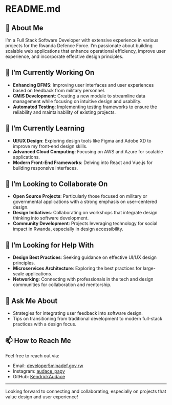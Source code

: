 # README.md

## 👋 About Me

I’m a Full Stack Software Developer with extensive experience in various projects for the Rwanda Defence Force. I’m passionate about building scalable web applications that enhance operational efficiency, improve user experience, and incorporate effective design principles.

## 🔭 I’m Currently Working On

- **Enhancing DFMS**: Improving user interfaces and user experiences based on feedback from military personnel.
- **CMIS Development**: Creating a new module to streamline data management while focusing on intuitive design and usability.
- **Automated Testing**: Implementing testing frameworks to ensure the reliability and maintainability of existing projects.

## 🌱 I’m Currently Learning

- **UI/UX Design**: Exploring design tools like Figma and Adobe XD to improve my front-end design skills.
- **Advanced Cloud Computing**: Focusing on AWS and Azure for scalable applications.
- **Modern Front-End Frameworks**: Delving into React and Vue.js for building responsive interfaces.

## 👯 I’m Looking to Collaborate On

- **Open Source Projects**: Particularly those focused on military or governmental applications with a strong emphasis on user-centered design.
- **Design Initiatives**: Collaborating on workshops that integrate design thinking into software development.
- **Community Development**: Projects leveraging technology for social impact in Rwanda, especially in design accessibility.

## 🤔 I’m Looking for Help With

- **Design Best Practices**: Seeking guidance on effective UI/UX design principles.
- **Microservices Architecture**: Exploring the best practices for large-scale applications.
- **Networking**: Connecting with professionals in the tech and design communities for collaboration and mentorship.

## 💬 Ask Me About

- Strategies for integrating user feedback into software design.
- Tips on transitioning from traditional development to modern full-stack practices with a design focus.

## 📫 How to Reach Me

Feel free to reach out via:

- Email: [developer5minadef.gov.rw](mailto:developer5@minadef.gov.rw)
- Instagram: [audace_papy](https://www.instagram.com/audace_papy/)
- GitHub: [KendrickAudace](https://github.com/KendrickAudace)

---

Looking forward to connecting and collaborating, especially on projects that value design and user experience!
